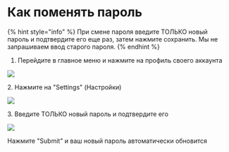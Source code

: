 # Как поменять пароль



{% hint style="info" %}
При смене пароля введите ТОЛЬКО новый пароль и подтвердите его еще раз, затем нажмите сохранить. Мы не запрашиваем ввод старого пароля.&#x20;
{% endhint %}

1. Перейдите в главное меню и нажмите на профиль своего аккаунта&#x20;

![](https://ajeuwbhvhr.cloudimg.io/colony-recorder.s3.amazonaws.com/files/2024-10-14/150841f3-6f1d-40a4-9d50-70522239c279/user_cropped_screenshot.jpeg?tl_px=1021,0\&br_px=2741,833\&force_format=jpeg\&q=100\&width=1120.0\&wat=1\&wat_opacity=1\&wat_gravity=northwest\&wat_url=https://colony-recorder.s3.amazonaws.com/images/watermarks/EAB308_standard.png\&wat_pad=908,20)

2\. Нажмите на "Settings" (Настройки)

![](https://ajeuwbhvhr.cloudimg.io/colony-recorder.s3.amazonaws.com/files/2024-10-14/96de5e19-be92-4c33-a2bb-7565e90c61df/user_cropped_screenshot.jpeg?tl_px=1033,0\&br_px=2753,789\&force_format=jpeg\&q=100\&width=1120.0\&wat=1\&wat_opacity=1\&wat_gravity=northwest\&wat_url=https://colony-recorder.s3.amazonaws.com/images/watermarks/EAB308_standard.png\&wat_pad=903,182)

3\. Введите ТОЛЬКО новый пароль и подтвердите его&#x20;

![](https://ajeuwbhvhr.cloudimg.io/colony-recorder.s3.amazonaws.com/files/2024-10-14/4832e3de-02b4-45e3-96e3-f928e048aba9/user_cropped_screenshot.jpeg?tl_px=611,473\&br_px=2331,1435\&force_format=jpeg\&q=100\&width=1120.0\&wat=1\&wat_opacity=1\&wat_gravity=northwest\&wat_url=https://colony-recorder.s3.amazonaws.com/images/watermarks/EAB308_standard.png\&wat_pad=524,319)

Нажмите "Submit" и ваш новый пароль автоматически обновится&#x20;
